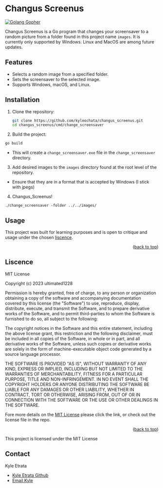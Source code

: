 # Changus Screenus

[![Golang Gopher](https://godoc.org/github.com/disintegration/imaging?status.svg)](https://golang.org/)

Changus Screenus is a Go program that changes your screensaver to a random picture from a folder found in this project name `images`. It is currently only supported by Windows. Linux and MacOS are among future updates.

## Features

- Selects a random image from a specified folder.
- Sets the screensaver to the selected image.
- Supports Windows, macOS, and Linux.

## Installation

1. Clone the repository:

   ```sh
   git clone https://github.com/kyleochata/changus_screenus.git
   cd changus_screenus/cmd/change_screensaver
   ```

2. Build the project:

```sh
go build
```

- This will create a `change_screensaver.exe` file in the `change_screensaver` directory.

3. Add desired images to the `images` directory found at the root level of the repository.

- Ensure that they are in a format that is accepted by Windows (I stick with jpegs)

4. Changus_Screenus!

```
./change_screensaver -folder ../../images/
```

## Usage

This project was built for learning purposes and is open to critique and usage under the chosen [liscence](#liscence).

<p align="right">(<a href="#back_to_top">back to top</a>)</p>

## Liscence

MIT License

Copyright (c) 2023 ultimated1228

Permission is hereby granted, free of charge, to any person or organization
obtaining a copy of the software and accompanying documentation covered by
this license (the "Software") to use, reproduce, display, distribute,
execute, and transmit the Software, and to prepare derivative works of the
Software, and to permit third-parties to whom the Software is furnished to
do so, all subject to the following:

The copyright notices in the Software and this entire statement, including
the above license grant, this restriction and the following disclaimer,
must be included in all copies of the Software, in whole or in part, and
all derivative works of the Software, unless such copies or derivative
works are solely in the form of machine-executable object code generated by
a source language processor.

THE SOFTWARE IS PROVIDED "AS IS", WITHOUT WARRANTY OF ANY KIND, EXPRESS OR
IMPLIED, INCLUDING BUT NOT LIMITED TO THE WARRANTIES OF MERCHANTABILITY,
FITNESS FOR A PARTICULAR PURPOSE, TITLE AND NON-INFRINGEMENT. IN NO EVENT
SHALL THE COPYRIGHT HOLDERS OR ANYONE DISTRIBUTING THE SOFTWARE BE LIABLE
FOR ANY DAMAGES OR OTHER LIABILITY, WHETHER IN CONTRACT, TORT OR OTHERWISE,
ARISING FROM, OUT OF OR IN CONNECTION WITH THE SOFTWARE OR THE USE OR OTHER
DEALINGS IN THE SOFTWARE.

Fore more details on the [MIT License](https://opensource.org/licenses/MIT) please click the link, or check out the license file in the repo.

<p align="right">(<a href="#back_to_top">back to top</a>)</p>This project is licensed under the MIT License

## Contact

Kyle Etrata

- [Kyle Etrata Github](https://github.com/kyleochata)
- [Email Kyle](mailto:kyleochata@gmail.com)
